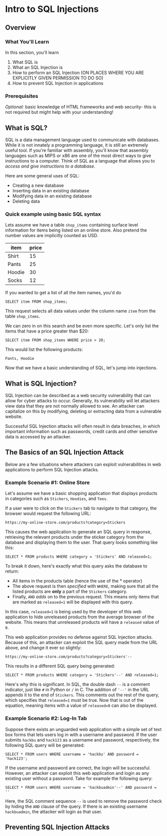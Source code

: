 
# Intro to SQL Injections
## Overview

### What You'll Learn
In this section, you'll learn
1. What SQL is
2. What an SQL Injection is
3. How to perform an SQL Injection (ON PLACES WHERE YOU ARE EXPLICITLY GIVEN PERMISSION TO DO SO)
4. How to prevent SQL Injection in applications

### Prerequisites
*Optional:* basic knowledge of HTML frameworks and web security- this is not required but might help with your understanding!

## What is SQL?
SQL is a data management language used to communicate with databases. While it is not innately a programming language, it is still an extremely useful tool. If you're familiar with assembly, you'll know that assembly languages such as MIPS or x86 are one of the most direct ways to give instructions to a computer. Think of SQL as a language that allows you to *access and give instructions to a database*.

Here are some general uses of SQL:
* Creating a new database
* Inserting data in an existing database
* Modifying data in an existing database
* Deleting data

### Quick example using basic SQL syntax

Lets assume we have a table `shop_items` containing surface level information for items being listed on an online store. Also pretend the number values are implicitly counted as USD.

|item   |price   |
|---	|---	 |
|Shirt  |15   	 |
|Pants  |25  	 |
|Hoodie |30   	 |
|Socks  |12      |

If you wanted to get a list of all the item names, you'd do
```
SELECT item FROM shop_items;
```
This request selects all data values under the column name `item` from the table `shop_items`.

We can zero in on this search and be even more specific. Let's only list the items that have a price greater than $20:
```
SELECT item FROM shop_items WHERE price > 20;
```
This would list the following products:
```
Pants, Hoodie
```
Now that we have a basic understanding of SQL, let's jump into injections.

## What is SQL Injection?

SQL Injection can be described as a web security vulnerability that can allow for cyber attacks to occur. Generally, its vulnerability will let attackers view data that they are not normally allowed to see. An attacker can capitalize on this by modifying, deleting or extracting data from a vulnerable website.

Successful SQL Injection attacks will often result in data breaches, in which important information such as passwords, credit cards and other sensitive data is accessed by an attacker.

## The Basics of an SQL Injection Attack

Below are a few situations where attackers can exploit vulnerabilities in web applications to perform SQL Injection attacks.

### Example Scenario #1: Online Store

Let's assume we have a basic shopping application that displays products in categories such as `Stickers`, `Hoodies`, and `Tees`.

If a user were to click on the `Stickers` tab to navigate to that category, the browser would request the following URL:
```
https://my-online-store.com/products?category=Stickers
```
This causes the web application to generate an SQL query in response, retrieving the relevant products under the sticker category from the database and displaying them to the user. That query looks something like this:
```
SELECT * FROM products WHERE category = 'Stickers' AND released=1;
```
To break it down, here's exactly what this query asks the database to return:
* All items in the products table (hence the use of the * operator)
* The above request is then *specified* with `WHERE`, making sure that all the listed products are **only** a part of the `Stickers` category.
* Finally, `AND` *adds* on to the previous request. This means only items that are marked as `released=1` will be displayed with this query.

In this case, `released=1` is being used by the developer of this web application to hide unreleased products from the average browser of the website. This means that unreleased products will have a `released` value of `0`.

This web application provides no defense against SQL Injection attacks. Because of this, an attacker can exploit the SQL query made from the URL above, and change it ever so slightly:
```
https://my-online-store.com/products?category=Stickers'--
```
This results in a different SQL query being generated:
```
SELECT * FROM products WHERE category = 'Stickers'--' AND released=1;
```
Here's why this is significant. In SQL, the double dash `--` is a comment indicator, just like `#` in Python or `/` in C. The addition of `'--'` in the URL appends it to the end of `Stickers`. This comments out the rest of the query, which specifies that `released=1` must be true. Now that is out of the equation, meaning items with a value of `released=0` can also be displayed.

### Example Scenario #2: Log-In Tab

Suppose there exists an unguarded web application with a simple set of text box forms that lets users log in with a username and password. If the user submits `hackbu` and `hack123` as a username and password, respectively, the following SQL query will be generated:
```
SELECT * FROM users WHERE username = 'hackbu' AND password = 'hack123';
```
If the username and password are correct, the login will be successful. However, an attacker can exploit this web application and login as any existing user without a password. Take for example the following query:
```
SELECT * FROM users WHERE username = 'hackbuadmin'--' AND password = ''
```
Here, the SQL comment sequence `--` is used to remove the password check by hiding the `AND` clause of the query. If there is an existing username `hackbuadmin`, the attacker will login as that user.

## Preventing SQL Injection Attacks
